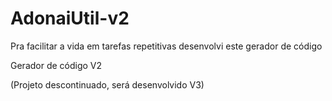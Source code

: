 # AdonaiUtil-v2

Pra facilitar a vida em tarefas repetitivas desenvolvi este gerador de código


Gerador de código V2


(Projeto descontinuado, será desenvolvido V3)


